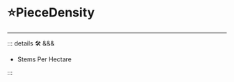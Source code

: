 # ⭐<labors>PieceDensity</labors>

---

<!-- =================================================== -->
<!-- =================================================== -->
<!-- =================================================== -->
<!-- =================================================== -->
<!-- =================================================== -->
::: details 🛠 <dev>&&&</dev>

- Stems Per Hectare

:::
